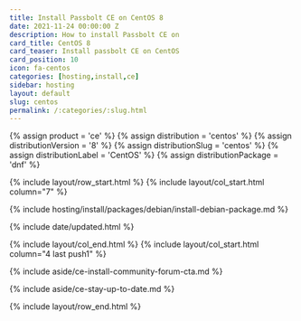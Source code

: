 ```yaml
---
title: Install Passbolt CE on CentOS 8
date: 2021-11-24 00:00:00 Z
description: How to install Passbolt CE on
card_title: CentOS 8
card_teaser: Install passbolt CE on CentOS
card_position: 10
icon: fa-centos
categories: [hosting,install,ce]
sidebar: hosting
layout: default
slug: centos
permalink: /:categories/:slug.html
---
```


{% assign product = 'ce' %}
{% assign distribution = 'centos' %}
{% assign distributionVersion = '8' %}
{% assign distributionSlug = 'centos' %}
{% assign distributionLabel = 'CentOS' %}
{% assign distributionPackage = 'dnf' %}

{% include layout/row_start.html %}
{% include layout/col_start.html column="7" %}

{% include hosting/install/packages/debian/install-debian-package.md %}

{% include date/updated.html %}

{% include layout/col_end.html %}
{% include layout/col_start.html column="4 last push1" %}

{% include aside/ce-install-community-forum-cta.md %}

{% include aside/ce-stay-up-to-date.md %}

{% include layout/row_end.html %}
